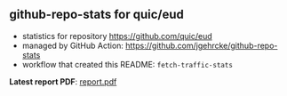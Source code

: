 ## github-repo-stats for quic/eud

- statistics for repository https://github.com/quic/eud
- managed by GitHub Action: https://github.com/jgehrcke/github-repo-stats
- workflow that created this README: `fetch-traffic-stats`

**Latest report PDF**: [report.pdf](https://github.com/njjetha/github-traffic/raw/github-repo-stats/quic/eud/latest-report/report.pdf)

